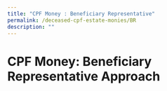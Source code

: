 ```yaml
---
title: "CPF Money : Beneficiary Representative"
permalink: /deceased-cpf-estate-monies/BR
description: ""
---
```

# CPF Money: Beneficiary Representative Approach